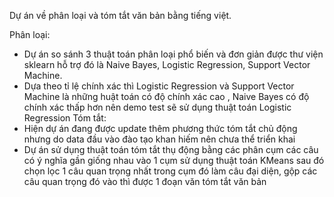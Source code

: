 Dự án về phân loại và tóm tắt văn bản bằng tiếng việt.

Phân loại:
+ Dự án so sánh 3 thuật toán phân loại phổ biến và đơn giản được thư viện sklearn hỗ trợ đó là Naive Bayes, Logistic Regression, Support Vector Machine.
+ Dựa theo tỉ lệ chính xác thì Logistic Regression và Support Vector Machine là những huật toán có độ chính xác cao , Naive Bayes có độ chính xác thấp hơn nên demo test sẽ sử dụng thuật toán Logistic Regression
Tóm tắt:
+ Hiện dự án đang được update thêm phương thức tóm tắt chủ động nhưng do data đầu vào đào tạo khan hiếm nên chưa thể triển khai
+ Dự án sử dụng thuật toán tóm tắt thụ động bằng các phân cụm các câu có ý nghĩa gần giống nhau vào 1 cụm sử dụng thuật toán KMeans sau đó chọn lọc 1 câu quan trọng nhất trong cụm đó làm câu đại diện, gộp các câu quan trọng đó vào thì được 1 đoạn văn tóm tắt văn bản
